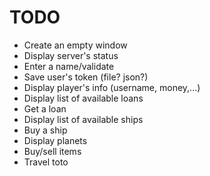 # TODO
* Create an empty window
* Display server's status
* Enter a name/validate
* Save user's token (file? json?)
* Display player's info (username, money,...)
* Display list of available loans
* Get a loan
* Display list of available ships
* Buy a ship
* Display planets
* Buy/sell items
* Travel toto